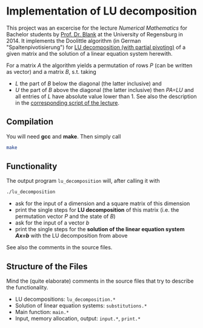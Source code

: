 # Implementation of LU decomposition

This project was an excercise for the lecture 
*Numerical Mathematics* for Bachelor students by
[Prof. Dr. Blank](http://www.mathematik.uni-regensburg.de/Mat8/Blank/)
at the University of Regensburg in 2014. It implements the Doolittle
algorithm (in German "Spaltenpivotisierung") for
[LU decomposition (with partial pivoting)](https://en.wikipedia.org/wiki/LU_decomposition) 
of a given matrix and the solution of a linear equation system
herewith.

For a matrix *A* the algorithm yields a permutation of rows *P* (can be
written as vector) and a matrix *B*, s.t. taking
- *L* the part of *B* below the diagonal (the latter inclusive) and
- *U* the part of *B* above the diagonal (the latter inclusive)
then *PA=LU* and all entries of *L* have absolute value lower than 1.
See also the description in the 
[corresponding script of the lecture](https://github.com/gesina/numerik2014).


## Compilation
You will need __gcc__ and __make__. Then simply call
```bash
make
```

## Functionality
The output program `lu_decomposition` will, after calling it with

```bash
./lu_decomposition
```

- ask for the input of a dimension and a square matrix of this dimension
- print the single steps for __LU decomposition__ of this matrix
  (i.e. the permutation vector *P* and the state of *B*)
- ask for the input of a vector *b*
- print the single steps for the __solution of the linear equation
  system *Ax=b*__ with the LU decomposition from above

See also the comments in the source files.


## Structure of the Files
Mind the (quite elaborate) comments in the source files that try to
describe the functionality.

- LU decompositions: `lu_decomposition.*`
- Solution of linear equation systems: `substitutions.*` 
- Main function: `main.*`
- Input, memory allocation, output: `input.*`, `print.*`
